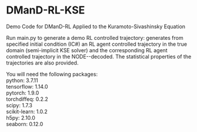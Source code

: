 # DManD-RL-KSE
Demo Code for DManD-RL Applied to the Kuramoto-Sivashinsky Equation

Run main.py to generate a demo RL controlled trajectory: generates from specified initial condition (IC#) an RL agent controlled trajectory in the true domain (semi-implicit KSE solver) and the corresponding RL agent controlled trajectory in the NODE--decoded. The statistical properties of the trajectories are also provided.

You will need the following packages: <br />
python: 3.7.11 <br />
tensorflow: 1.14.0 <br />
pytorch: 1.9.0 <br />
torchdiffeq: 0.2.2 <br />
scipy: 1.7.3 <br />
scikit-learn: 1.0.2 <br />
h5py: 2.10.0 <br />
seaborn: 0.12.0 <br />

